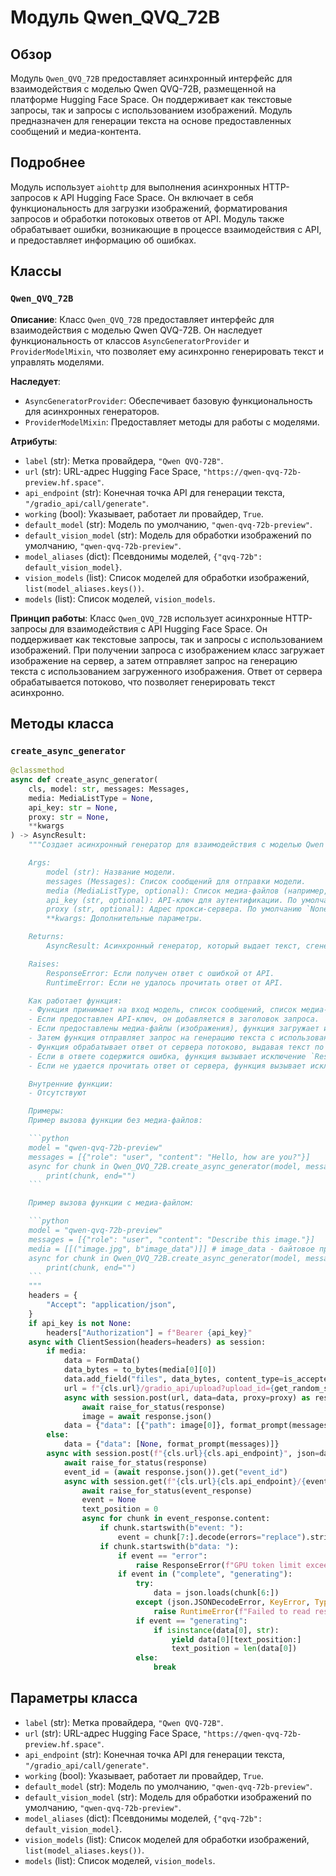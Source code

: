 # Модуль Qwen_QVQ_72B

## Обзор

Модуль `Qwen_QVQ_72B` предоставляет асинхронный интерфейс для взаимодействия с моделью Qwen QVQ-72B, размещенной на платформе Hugging Face Space. Он поддерживает как текстовые запросы, так и запросы с использованием изображений. Модуль предназначен для генерации текста на основе предоставленных сообщений и медиа-контента.

## Подробнее

Модуль использует `aiohttp` для выполнения асинхронных HTTP-запросов к API Hugging Face Space. Он включает в себя функциональность для загрузки изображений, форматирования запросов и обработки потоковых ответов от API. Модуль также обрабатывает ошибки, возникающие в процессе взаимодействия с API, и предоставляет информацию об ошибках.

## Классы

### `Qwen_QVQ_72B`

**Описание**: Класс `Qwen_QVQ_72B` предоставляет интерфейс для взаимодействия с моделью Qwen QVQ-72B. Он наследует функциональность от классов `AsyncGeneratorProvider` и `ProviderModelMixin`, что позволяет ему асинхронно генерировать текст и управлять моделями.

**Наследует**:
- `AsyncGeneratorProvider`: Обеспечивает базовую функциональность для асинхронных генераторов.
- `ProviderModelMixin`: Предоставляет методы для работы с моделями.

**Атрибуты**:
- `label` (str): Метка провайдера, `"Qwen QVQ-72B"`.
- `url` (str): URL-адрес Hugging Face Space, `"https://qwen-qvq-72b-preview.hf.space"`.
- `api_endpoint` (str): Конечная точка API для генерации текста, `"/gradio_api/call/generate"`.
- `working` (bool): Указывает, работает ли провайдер, `True`.
- `default_model` (str): Модель по умолчанию, `"qwen-qvq-72b-preview"`.
- `default_vision_model` (str): Модель для обработки изображений по умолчанию, `"qwen-qvq-72b-preview"`.
- `model_aliases` (dict): Псевдонимы моделей, `{"qvq-72b": default_vision_model}`.
- `vision_models` (list): Список моделей для обработки изображений, `list(model_aliases.keys())`.
- `models` (list): Список моделей, `vision_models`.

**Принцип работы**:
Класс `Qwen_QVQ_72B` использует асинхронные HTTP-запросы для взаимодействия с API Hugging Face Space. Он поддерживает как текстовые запросы, так и запросы с использованием изображений. При получении запроса с изображением класс загружает изображение на сервер, а затем отправляет запрос на генерацию текста с использованием загруженного изображения. Ответ от сервера обрабатывается потоково, что позволяет генерировать текст асинхронно.

## Методы класса

### `create_async_generator`

```python
@classmethod
async def create_async_generator(
    cls, model: str, messages: Messages,
    media: MediaListType = None,
    api_key: str = None, 
    proxy: str = None,
    **kwargs
) -> AsyncResult:
    """Создает асинхронный генератор для взаимодействия с моделью Qwen QVQ-72B.

    Args:
        model (str): Название модели.
        messages (Messages): Список сообщений для отправки модели.
        media (MediaListType, optional): Список медиа-файлов (например, изображений) для отправки модели. По умолчанию `None`.
        api_key (str, optional): API-ключ для аутентификации. По умолчанию `None`.
        proxy (str, optional): Адрес прокси-сервера. По умолчанию `None`.
        **kwargs: Дополнительные параметры.

    Returns:
        AsyncResult: Асинхронный генератор, который выдает текст, сгенерированный моделью.

    Raises:
        ResponseError: Если получен ответ с ошибкой от API.
        RuntimeError: Если не удалось прочитать ответ от API.

    Как работает функция:
    - Функция принимает на вход модель, список сообщений, список медиа-файлов (если есть), API-ключ (если есть) и прокси (если есть).
    - Если предоставлен API-ключ, он добавляется в заголовок запроса.
    - Если предоставлены медиа-файлы (изображения), функция загружает их на сервер и получает URL-адрес загруженного изображения.
    - Затем функция отправляет запрос на генерацию текста с использованием URL-адреса изображения (если есть) и списка сообщений.
    - Функция обрабатывает ответ от сервера потоково, выдавая текст по частям.
    - Если в ответе содержится ошибка, функция вызывает исключение `ResponseError`.
    - Если не удается прочитать ответ от сервера, функция вызывает исключение `RuntimeError`.

    Внутренние функции:
    - Отсутствуют

    Примеры:
    Пример вызова функции без медиа-файлов:

    ```python
    model = "qwen-qvq-72b-preview"
    messages = [{"role": "user", "content": "Hello, how are you?"}]
    async for chunk in Qwen_QVQ_72B.create_async_generator(model, messages):
        print(chunk, end="")
    ```

    Пример вызова функции с медиа-файлом:

    ```python
    model = "qwen-qvq-72b-preview"
    messages = [{"role": "user", "content": "Describe this image."}]
    media = [[("image.jpg", b"image_data")]] # image_data - байтовое представление изображения
    async for chunk in Qwen_QVQ_72B.create_async_generator(model, messages, media=media):
        print(chunk, end="")
    ```
    """
    headers = {
        "Accept": "application/json",
    }
    if api_key is not None:
        headers["Authorization"] = f"Bearer {api_key}"
    async with ClientSession(headers=headers) as session:
        if media:
            data = FormData()
            data_bytes = to_bytes(media[0][0])
            data.add_field("files", data_bytes, content_type=is_accepted_format(data_bytes), filename=media[0][1])
            url = f"{cls.url}/gradio_api/upload?upload_id={get_random_string()}"
            async with session.post(url, data=data, proxy=proxy) as response:
                await raise_for_status(response)
                image = await response.json()
            data = {"data": [{"path": image[0]}, format_prompt(messages)]}
        else:
            data = {"data": [None, format_prompt(messages)]}
        async with session.post(f"{cls.url}{cls.api_endpoint}", json=data, proxy=proxy) as response:
            await raise_for_status(response)
            event_id = (await response.json()).get("event_id")
            async with session.get(f"{cls.url}{cls.api_endpoint}/{event_id}") as event_response:
                await raise_for_status(event_response)
                event = None
                text_position = 0
                async for chunk in event_response.content:
                    if chunk.startswith(b"event: "):
                        event = chunk[7:].decode(errors="replace").strip()
                    if chunk.startswith(b"data: "):
                        if event == "error":
                            raise ResponseError(f"GPU token limit exceeded: {chunk.decode(errors='replace')}")
                        if event in ("complete", "generating"):
                            try:
                                data = json.loads(chunk[6:])
                            except (json.JSONDecodeError, KeyError, TypeError) as e:
                                raise RuntimeError(f"Failed to read response: {chunk.decode(errors='replace')}", e)
                            if event == "generating":
                                if isinstance(data[0], str):
                                    yield data[0][text_position:]
                                    text_position = len(data[0])
                            else:
                                break
```

## Параметры класса

- `label` (str): Метка провайдера, `"Qwen QVQ-72B"`.
- `url` (str): URL-адрес Hugging Face Space, `"https://qwen-qvq-72b-preview.hf.space"`.
- `api_endpoint` (str): Конечная точка API для генерации текста, `"/gradio_api/call/generate"`.
- `working` (bool): Указывает, работает ли провайдер, `True`.
- `default_model` (str): Модель по умолчанию, `"qwen-qvq-72b-preview"`.
- `default_vision_model` (str): Модель для обработки изображений по умолчанию, `"qwen-qvq-72b-preview"`.
- `model_aliases` (dict): Псевдонимы моделей, `{"qvq-72b": default_vision_model}`.
- `vision_models` (list): Список моделей для обработки изображений, `list(model_aliases.keys())`.
- `models` (list): Список моделей, `vision_models`.